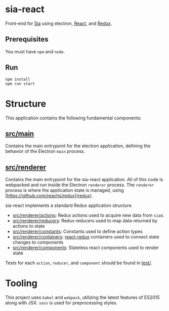 # sia-react
Front-end for [Sia](https://sia.tech) using electron, [React](https://facebook.github.io/react/), and [Redux](https://github.com/reactjs/redux). 

## Prerequisites
You must have `npm` and `node`.

## Run 
`npm install`  
`npm run start`  

# Structure

This application contains the following fundamental components:

## [src/main](src/main)

Contains the main entrypoint for the electron application, defining the behavior of the Electron `main` process.

## [src/renderer](src/renderer)

Contains the main entrypoint for the sia-react application.  All of this code is webpacked and run inside the Electron `renderer` process.
The `renderer` process is where the application state is managed, using [https://github.com/reactjs/redux](redux).  

sia-react implements a standard Redux application structure.

- [src/renderer/actions](src/renderer/actions): Redux actions used to acquire new data from `siad`.
- [src/renderer/reducers](src/renderer/reducers): Redux reducers used to map data returned by actions to state 
- [src/renderer/constants](src/renderer/constants): Constants used to define action types
- [src/renderer/containers](src/renderer/containers): [react-redux](https://github.com/react/react-redux) containers used to connect state changes to components
- [src/renderer/components](src/renderer/components): Stateless react components used to render state  

Tests for each `action`, `reducer`, and `component` should be found in [test/](test/).

# Tooling

This project uses `babel` and `webpack`, utilizing the latest features of ES2015 along with JSX.  `sass` is used for preprocessing styles.
